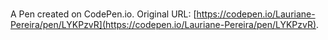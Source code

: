 # 

A Pen created on CodePen.io. Original URL: [https://codepen.io/Lauriane-Pereira/pen/LYKPzvR](https://codepen.io/Lauriane-Pereira/pen/LYKPzvR).

